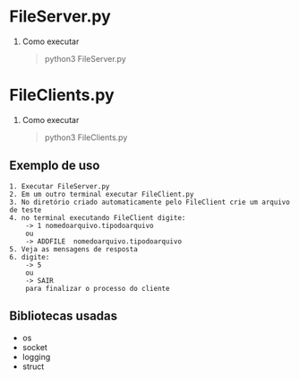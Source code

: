 # FileServer.py

<ol>
<li> Como executar

> python3 FileServer.py 
</ol>

# FileClients.py

<ol>
<li> Como executar

> python3 FileClients.py
</li>
</ol>

## Exemplo de uso

    1. Executar FileServer.py
    2. Em um outro terminal executar FileClient.py
    3. No diretório criado automaticamente pelo FileClient crie um arquivo de teste
    4. no terminal executando FileClient digite:
        -> 1 nomedoarquivo.tipodoarquivo
        ou
        -> ADDFILE  nomedoarquivo.tipodoarquivo
    5. Veja as mensagens de resposta
    6. digite:
        -> 5
        ou
        -> SAIR
        para finalizar o processo do cliente


## Bibliotecas usadas
- os
- socket
- logging
- struct